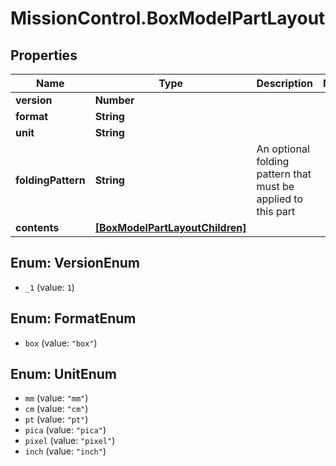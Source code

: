# MissionControl.BoxModelPartLayout

## Properties
Name | Type | Description | Notes
------------ | ------------- | ------------- | -------------
**version** | **Number** |  | 
**format** | **String** |  | 
**unit** | **String** |  | 
**foldingPattern** | **String** | An optional folding pattern that must be applied to this part | 
**contents** | [**[BoxModelPartLayoutChildren]**](BoxModelPartLayoutChildren.md) |  | 

<a name="VersionEnum"></a>
## Enum: VersionEnum

* `_1` (value: `1`)


<a name="FormatEnum"></a>
## Enum: FormatEnum

* `box` (value: `"box"`)


<a name="UnitEnum"></a>
## Enum: UnitEnum

* `mm` (value: `"mm"`)
* `cm` (value: `"cm"`)
* `pt` (value: `"pt"`)
* `pica` (value: `"pica"`)
* `pixel` (value: `"pixel"`)
* `inch` (value: `"inch"`)

